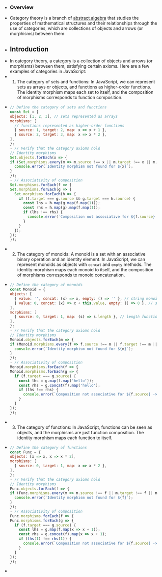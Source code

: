 - ### Overview
- Category theory is a branch of [abstract algebra](https://en.wikipedia.org/wiki/Abstract_algebra) that studies the properties of mathematical structures and their relationships through the use of categories, which are collections of objects and arrows (or morphisms) between them
- ## Introduction
- In category theory, a category is a collection of objects and arrows (or morphisms) between them, satisfying certain axioms. Here are a few examples of categories in JavaScript:
- 1. The category of sets and functions: In JavaScript, we can represent sets as arrays or objects, and functions as higher-order functions. The identity morphism maps each set to itself, and the composition of morphisms corresponds to function composition.
- ```javascript
  // Define the category of sets and functions
  const Set = {
  objects: [1, 2, 3], // sets represented as arrays
  morphisms: [
    // functions represented as higher-order functions
    { source: 1, target: 2, map: x => x + 1 },
    { source: 2, target: 3, map: x => x * 2 },
  ],
  };
  - // Verify that the category axioms hold
  // Identity morphisms
  Set.objects.forEach(x => {
  if (Set.morphisms.every(m => m.source !== x || m.target !== x || m.map(x) !== x)) {
    console.error(`Identity morphism not found for ${x}`);
  }
  });
  - // Associativity of composition
  Set.morphisms.forEach(f => {
  Set.morphisms.forEach(g => {
    Set.morphisms.forEach(h => {
      if (f.target === g.source && g.target === h.source) {
        const lhs = h.map(g.map(f.map(1)));
        const rhs = h.map(g).map(f.map(1));
        if (lhs !== rhs) {
          console.error(`Composition not associative for ${f.source} -> ${f.target} -> ${g.target} -> ${h.target}`);
        }
      }
    });
  });
  });
  ```
- 2. The category of monoids: A monoid is a set with an associative binary operation and an identity element. In JavaScript, we can represent monoids as objects with `concat` and `empty` methods. The identity morphism maps each monoid to itself, and the composition of morphisms corresponds to monoid concatenation.
- ```javascript
  // Define the category of monoids
  const Monoid = {
  objects: [
    { value: '', concat: (x) => x, empty: () => '' }, // string monoid
    { value: 0, concat: (x) => x + this.value, empty: () => 0 }, // sum monoid
  ],
  morphisms: [
    { source: 0, target: 1, map: (s) => s.length }, // length function
  ],
  };
  - // Verify that the category axioms hold
  // Identity morphisms
  Monoid.objects.forEach(m => {
  if (Monoid.morphisms.every(f => f.source !== m || f.target !== m || f.map(m.concat(m.empty())) !== m)) {
    console.error(`Identity morphism not found for ${m}`);
  }
  });
  - // Associativity of composition
  Monoid.morphisms.forEach(f => {
  Monoid.morphisms.forEach(g => {
    if (f.target === g.source) {
      const lhs = g.map(f.map('hello'));
      const rhs = g.concat(f).map('hello');
      if (lhs !== rhs) {
        console.error(`Composition not associative for ${f.source} -> ${f.target} -> ${g.target}`);
      }
    }
  });
  });
  ```
- 3. The category of functions: In JavaScript, functions can be seen as objects, and the morphisms are just function composition. The identity morphism maps each function to itself.
- ```javascript
  // Define the category of functions
  const Func = {
  objects: [x => x, x => x * 2],
  morphisms: [
    { source: 0, target: 1, map: x => x * 2 },
  ],
  };
  - // Verify that the category axioms hold
  // Identity morphisms
  Func.objects.forEach(f => {
  if (Func.morphisms.every(m => m.source !== f || m.target !== f || m.map(f(1)) !== f(1))) {
    console.error(`Identity morphism not found for ${f}`);
  }
  });
  - // Associativity of composition
  Func.morphisms.forEach(f => {
  Func.morphisms.forEach(g => {
    if (f.target === g.source) {
      const lhs = g.map(f.map(x => x + 1));
      const rhs = g.concat(f).map(x => x + 1);
      if (lhs(1) !== rhs(1)) {
        console.error(`Composition not associative for ${f.source} -> ${f.target} -> ${g.target}`);
      }
    }
  });
  });
  ```
-